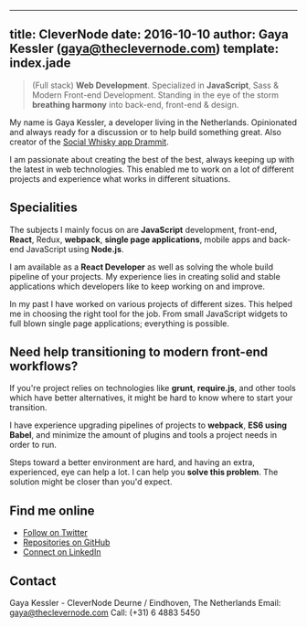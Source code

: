 ---
title: CleverNode
date: 2016-10-10
author: Gaya Kessler (gaya@theclevernode.com)
template: index.jade
----

>(Full stack) **Web Development**. Specialized in **JavaScript**, Sass & Modern Front-end
Development. Standing in the eye of the storm **breathing harmony** into back-end, front-end &
design.

My name is Gaya Kessler, a developer living in the Netherlands. Opinionated and always ready for a
discussion or to help build something great. Also creator of the
[Social Whisky app Drammit](https://dramm.it).

I am passionate about creating the best of the best, always keeping up with the latest in web
technologies. This enabled me to work on a lot of different projects and experience what works in
different situations.

Specialities
------------

The subjects I mainly focus on are **JavaScript** development, front-end, **React**, Redux,
**webpack**, **single page applications**, mobile apps and back-end JavaScript using **Node.js**.

I am available as a **React Developer** as well as solving the whole build pipeline of your projects.
My experience lies in creating solid and stable applications which developers like to keep working
on and improve.

In my past I have worked on various projects of different sizes. This helped me in choosing the
right tool for the job. From small JavaScript widgets to full blown single page applications;
everything is possible.

Need help transitioning to modern front-end workflows?
------------------------------------------------------

If you're project relies on technologies like **grunt**, **require.js**, and other tools which have
better alternatives, it might be hard to know where to start your transition.

I have experience upgrading pipelines of projects to **webpack**, **ES6 using Babel**, and minimize
the amount of plugins and tools a project needs in order to run.

Steps toward a better environment are hard, and having an extra, experienced, eye can help a lot. I
can help you **solve this problem**. The solution might be closer than you'd expect.

Find me online
--------------

- [Follow on Twitter](https://twitter.com/GayaNinja)
- [Repositories on GitHub](https://github.com/Gaya)
- [Connect on LinkedIn](http://linkedin.com/in/gayakessler)

Contact
-------

Gaya Kessler - CleverNode
Deurne / Eindhoven, The Netherlands
Email: [gaya@theclevernode.com](gaya@theclevernode.com)
Call: (+31) 6 4883 5450
